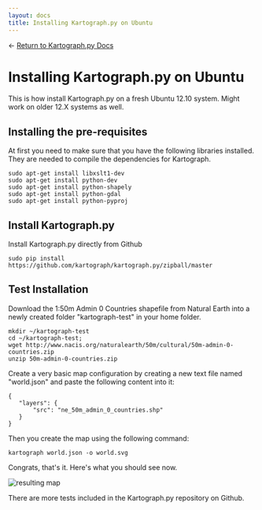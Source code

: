 ```yaml
---
layout: docs
title: Installing Kartograph.py on Ubuntu
---
```


← [Return to Kartograph.py Docs](/docs/kartograph.py/)

# Installing Kartograph.py on Ubuntu

This is how install Kartograph.py on a fresh Ubuntu 12.10 system. Might work on older 12.X systems as well.

## Installing the pre-requisites

At first you need to make sure that you have the following libraries installed. They are needed to compile the dependencies for Kartograph.


    sudo apt-get install libxslt1-dev
    sudo apt-get install python-dev
    sudo apt-get install python-shapely
    sudo apt-get install python-gdal
    sudo apt-get install python-pyproj


## Install Kartograph.py

Install Kartograph.py directly from Github

    sudo pip install https://github.com/kartograph/kartograph.py/zipball/master

## Test Installation

Download the 1:50m Admin 0 Countries shapefile from Natural Earth into a newly created folder "kartograph-test" in your home folder.

    mkdir ~/kartograph-test
    cd ~/kartograph-test;
    wget http://www.nacis.org/naturalearth/50m/cultural/50m-admin-0-countries.zip
    unzip 50m-admin-0-countries.zip


Create a very basic map configuration by creating a new text file named "world.json" and paste the following content into it:

    {
       "layers": {
           "src": "ne_50m_admin_0_countries.shp"
       }
    }


Then you create the map using the following command:


    kartograph world.json -o world.svg


Congrats, that's it. Here's what you should see now.

![resulting map](http://new.tinygrab.com/f3aa221ede0ee6a8f06d0423a6e763d2526c9466a6.png)

There are more tests included in the Kartograph.py repository on Github.